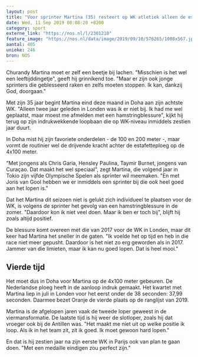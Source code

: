 ```yaml
---
layout: post
title: "Voor sprinter Martina (35) resteert op WK atletiek alleen de estafette"
date: Wed, 11 Sep 2019 08:08:20 +0200
category: sport
externe_link: "https://nos.nl/l/2301210"
feature_image: "https://nos.nl/data/image/2019/09/10/576265/1008x567.jpg"
aantal: 405
unieke: 246
bron: NOS
---
```


<p>Churandy Martina moet er zelf een beetje bij lachen. "Misschien is het wel een leeftijddingetje", geeft hij grinnikend toe. "Maar er zijn ook jonge sprinters die geblesseerd raken en zelfs moeten stoppen. Ik kan, dankzij God, doorgaan."</p>
<p>Met zijn 35 jaar begint Martina eind deze maand in Doha aan zijn achtste WK. "Alleen twee jaar geleden in Londen was ik er niet bij. Ik had me wel geplaatst, maar moest me afmelden met een hamstringblessure", kijkt hij terug op zijn indrukwekkende loopbaan die op WK-niveau inmiddels zestien jaar duurt.</p>
<p>In Doha mist hij zijn favoriete onderdelen - de 100 en 200 meter -, maar vormt de routinier wel de drijvende kracht achter de estafetteploeg op de 4x100 meter.</p>
<p>"Met jongens als Chris Garia, Hensley Paulina, Taymir Burnet, jongens van Curaçao. Dat maakt het wel speciaal", zegt Martina, die volgend jaar in Tokio zijn vijfde Olympische Spelen als sprinter wil meemaken. "En met Joris van Gool hebben we er inmiddels een sprinter bij die ook heel goed aan het lopen is."</p>
<p>Dat het Martina dit seizoen niet is gelukt zich individueel te plaatsen voor de WK, is volgens de sprinter het gevolg van een hamstringblessure in de zomer. "Daardoor kon ik niet veel doen. Maar ik ben er toch bij", blijft hij zoals altijd positief.</p>
<p>De blessure komt overeen met die van 2017 voor de WK in Londen, maar dit keer had Martina het sneller in de gaten. "Ik voelde het op tijd en heb in die race niet meer gepusht. Daardoor is het niet zo erg geworden als in 2017. Jammer van die limieten, maar ik kan nu goed lopen. Dat is heel mooi."</p>
<h2>Vierde tijd</h2>
<p>Het moet dus in Doha voor Martina op de 4x100 meter gebeuren. De Nederlandse ploeg heeft in de aanloop indruk gemaakt. Het kwartet met Martina liep in juli in Londen voor het eerst onder de 38 seconden: 37,99 seconden. Daarmee bezet Oranje de vierde plaats op de ranglijst van 2019.</p>
<p>Martina is de afgelopen jaren vaak de tweede loper geweest in de viermansformatie. De laatste tijd is hij weer de slotloper, zoals hij dat vroeger ook bij de Antillen was. "Het maakt me niet uit op welke positie ik loop. Als ik in het team zit, zit ik goed. Ik moet gewoon hard lopen."</p>
<p>En dat is hij zestien jaar na zijn eerste WK in Parijs ook van plan te gaan doen. "Met een medaille eindigen zou perfect zijn."</p>
